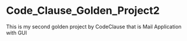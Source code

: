 # Code_Clause_Golden_Project2
This is my second golden project by CodeClause that is Mail Application with GUI
